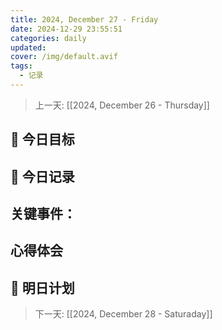 ```yaml
---
title: 2024, December 27 - Friday
date: 2024-12-29 23:55:51
categories: daily
updated: 
cover: /img/default.avif
tags:
  - 记录
---
```


> 上一天: [[2024, December 26 - Thursday]]
## 🌟 今日目标 



## 📝 今日记录

**关键事件**：
- 

心得体会
- 

## 🔮 明日计划


> 下一天:  [[2024, December 28 - Saturaday]]